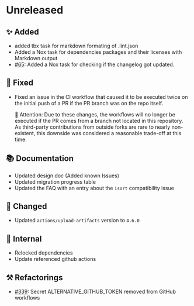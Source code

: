 # Unreleased

## ✨ Added

* added tbx task for markdown formating of .lint.json
* Added a Nox task for dependencies packages and their licenses with Markdown output
* [#65](https://github.com/exasol/python-toolbox/issues/65): Added a Nox task for checking if the changelog got updated.

## 🐞 Fixed
* Fixed an issue in the CI workflow that caused it to be executed twice on the initial push of a PR if the PR branch was on the repo itself.

    🚨 Attention: Due to these changes, the workflows will no longer be executed if the PR comes from a branch not located in this repository.
                  As third-party contributions from outside forks are rare to nearly non-existent, this downside was considered a reasonable trade-off at this time.

## 📚 Documentation
* Updated design doc (Added known Issues)
* Updated migration progress table
* Updated the FAQ with an entry about the ``isort`` compatibility issue

## 🔧 Changed
* Updated `actions/upload-artifacts` version to `4.6.0`

## 🔩 Internal
* Relocked dependencies
* Update referenced github actions

## ⚒️ Refactorings
* [#339](https://github.com/exasol/python-toolbox/issues/339): Secret ALTERNATIVE_GITHUB_TOKEN removed from GitHub workflows